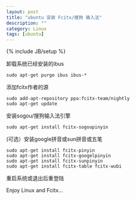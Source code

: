 ```yaml
---
layout: post
title: "ubuntu 安装 Fcitx/搜狗 输入法"
description: ""
category: Linux
tags: [ubuntu]
---
```

{% include JB/setup %}


卸载系统已经安装的ibus

	sudo apt-get purge ibus ibus-*

添加fcitx作者的源
	
	sudo add-apt-repository ppa:fcitx-team/nightly
	sudo apt-get update

安装sogou/搜狗输入法引擎

	sudo apt-get install fcitx-sogoupinyin

(可选）安装google拼音或sun拼音或五笔
	
	sudo apt-get install fcitx-pinyin
	sudo apt-get install fcitx-googelpinyin
	sudo apt-get install fcitx-sunpinyin
	sudo apt-get install fcitx-table fcitx-wubi

重启系统或退出后重登陆


Enjoy Linux and Fcitx...